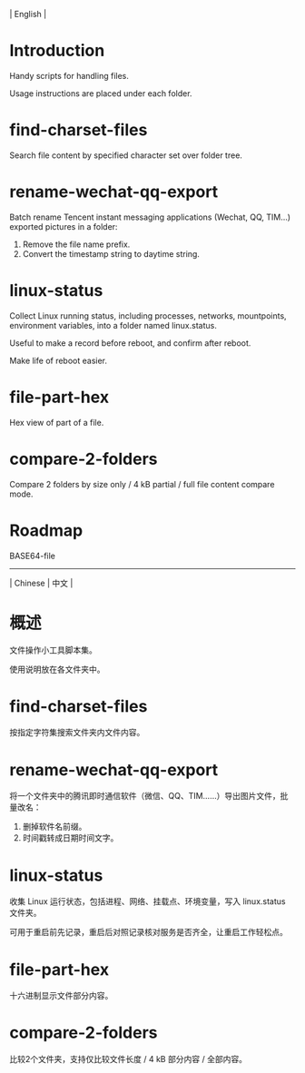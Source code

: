 | English |

# Introduction
Handy scripts for handling files.

Usage instructions are placed under each folder.

# find-charset-files
Search file content by specified character set over folder tree.

# rename-wechat-qq-export
Batch rename Tencent instant messaging applications (Wechat, QQ, TIM...) exported pictures in a folder:
1. Remove the file name prefix.
2. Convert the timestamp string to daytime string.

# linux-status
Collect Linux running status, including processes, networks, mountpoints, environment variables, into a folder named linux.status.

Useful to make a record before reboot, and confirm after reboot.

Make life of reboot easier.

# file-part-hex
Hex view of part of a file.

# compare-2-folders
Compare 2 folders by size only / 4 kB partial / full file content compare mode.

# Roadmap
BASE64-file

- - - -

| Chinese | 中文 |

# 概述
文件操作小工具脚本集。

使用说明放在各文件夹中。

# find-charset-files
按指定字符集搜索文件夹内文件内容。

# rename-wechat-qq-export
将一个文件夹中的腾讯即时通信软件（微信、QQ、TIM……）导出图片文件，批量改名：
1. 删掉软件名前缀。
2. 时间戳转成日期时间文字。

# linux-status
收集 Linux 运行状态，包括进程、网络、挂载点、环境变量，写入 linux.status 文件夹。

可用于重启前先记录，重启后对照记录核对服务是否齐全，让重启工作轻松点。

# file-part-hex
十六进制显示文件部分内容。

# compare-2-folders
比较2个文件夹，支持仅比较文件长度 / 4 kB 部分内容 / 全部内容。
